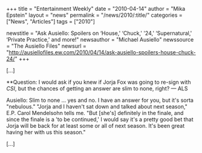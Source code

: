+++
title = "Entertainment Weekly"
date = "2010-04-14"
author = "Mika Epstein"
layout = "news"
permalink = "/news/2010/:title/"
categories = ["News", "Articles"]
tags = ["2010"]

newstitle = "Ask Ausiello: Spoilers on &#8216;House,' &#8216;Chuck,' '24,' &#8216;Supernatural,' &#8216;Private Practice,' and more!"
newsauthor = "Michael Ausiello"
newssource = "The Ausiello Files"
newsurl = "http://ausiellofiles.ew.com/2010/04/14/ask-ausiello-spoilers-house-chuck-24/"
+++

[...]

**Question: I would ask if you knew if Jorja Fox was going to re-sign with *CSI*, but the chances of getting an answer are slim to none, right? &#8212; ALS</p> 

Ausiello:</strong> Slim to none ... yes and no. I have an answer for you, but it's sorta "nebulous." "Jorja and I haven't sat down and talked about next season," E.P. Carol Mendelsohn tells me. "But [she's] definitely in the finale, and since the finale is a 'to be continued,' I would say it's a pretty good bet that Jorja will be back for at least some or all of next season. It's been great having her with us this season."

[...]

